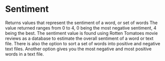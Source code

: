 # Sentiment
Returns values that represent the sentiment of a word, or set of words
The value returned ranges from 0 to 4, 0 being the most negative sentiment, 4 being the best.
The sentiment value is found using Rotten Tomatoes movie reviews as a database to estimate the overall sentiment of a word or text file.
There is also the option to sort a set of words into positive and negative text files.
Another option gives you the most negative and most positive words in a text file.
